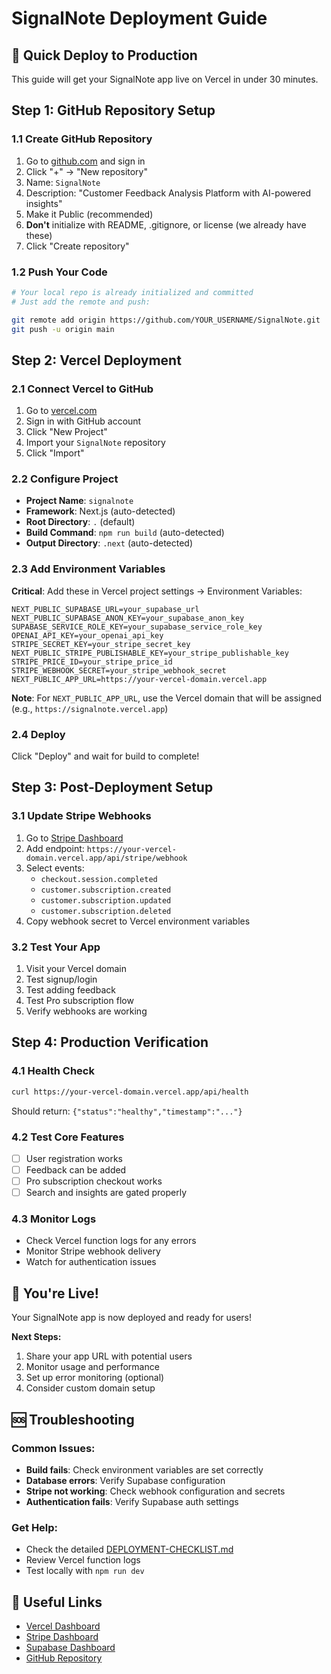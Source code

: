 # SignalNote Deployment Guide

## 🚀 Quick Deploy to Production

This guide will get your SignalNote app live on Vercel in under 30 minutes.

## Step 1: GitHub Repository Setup

### 1.1 Create GitHub Repository
1. Go to [github.com](https://github.com) and sign in
2. Click "+" → "New repository"
3. Name: `SignalNote`
4. Description: "Customer Feedback Analysis Platform with AI-powered insights"
5. Make it Public (recommended)
6. **Don't** initialize with README, .gitignore, or license (we already have these)
7. Click "Create repository"

### 1.2 Push Your Code
```bash
# Your local repo is already initialized and committed
# Just add the remote and push:

git remote add origin https://github.com/YOUR_USERNAME/SignalNote.git
git push -u origin main
```

## Step 2: Vercel Deployment

### 2.1 Connect Vercel to GitHub
1. Go to [vercel.com](https://vercel.com)
2. Sign in with GitHub account
3. Click "New Project"
4. Import your `SignalNote` repository
5. Click "Import"

### 2.2 Configure Project
- **Project Name**: `signalnote`
- **Framework**: Next.js (auto-detected)
- **Root Directory**: `.` (default)
- **Build Command**: `npm run build` (auto-detected)
- **Output Directory**: `.next` (auto-detected)

### 2.3 Add Environment Variables
**Critical**: Add these in Vercel project settings → Environment Variables:

```
NEXT_PUBLIC_SUPABASE_URL=your_supabase_url
NEXT_PUBLIC_SUPABASE_ANON_KEY=your_supabase_anon_key
SUPABASE_SERVICE_ROLE_KEY=your_supabase_service_role_key
OPENAI_API_KEY=your_openai_api_key
STRIPE_SECRET_KEY=your_stripe_secret_key
NEXT_PUBLIC_STRIPE_PUBLISHABLE_KEY=your_stripe_publishable_key
STRIPE_PRICE_ID=your_stripe_price_id
STRIPE_WEBHOOK_SECRET=your_stripe_webhook_secret
NEXT_PUBLIC_APP_URL=https://your-vercel-domain.vercel.app
```

**Note**: For `NEXT_PUBLIC_APP_URL`, use the Vercel domain that will be assigned (e.g., `https://signalnote.vercel.app`)

### 2.4 Deploy
Click "Deploy" and wait for build to complete!

## Step 3: Post-Deployment Setup

### 3.1 Update Stripe Webhooks
1. Go to [Stripe Dashboard](https://dashboard.stripe.com/webhooks)
2. Add endpoint: `https://your-vercel-domain.vercel.app/api/stripe/webhook`
3. Select events:
   - `checkout.session.completed`
   - `customer.subscription.created`
   - `customer.subscription.updated`
   - `customer.subscription.deleted`
4. Copy webhook secret to Vercel environment variables

### 3.2 Test Your App
1. Visit your Vercel domain
2. Test signup/login
3. Test adding feedback
4. Test Pro subscription flow
5. Verify webhooks are working

## Step 4: Production Verification

### 4.1 Health Check
```bash
curl https://your-vercel-domain.vercel.app/api/health
```
Should return: `{"status":"healthy","timestamp":"..."}`

### 4.2 Test Core Features
- [ ] User registration works
- [ ] Feedback can be added
- [ ] Pro subscription checkout works
- [ ] Search and insights are gated properly

### 4.3 Monitor Logs
- Check Vercel function logs for any errors
- Monitor Stripe webhook delivery
- Watch for authentication issues

## 🎯 You're Live!

Your SignalNote app is now deployed and ready for users!

**Next Steps:**
1. Share your app URL with potential users
2. Monitor usage and performance
3. Set up error monitoring (optional)
4. Consider custom domain setup

## 🆘 Troubleshooting

### Common Issues:
- **Build fails**: Check environment variables are set correctly
- **Database errors**: Verify Supabase configuration
- **Stripe not working**: Check webhook configuration and secrets
- **Authentication fails**: Verify Supabase auth settings

### Get Help:
- Check the detailed [DEPLOYMENT-CHECKLIST.md](./DEPLOYMENT-CHECKLIST.md)
- Review Vercel function logs
- Test locally with `npm run dev`

## 🔗 Useful Links

- [Vercel Dashboard](https://vercel.com/dashboard)
- [Stripe Dashboard](https://dashboard.stripe.com)
- [Supabase Dashboard](https://supabase.com/dashboard)
- [GitHub Repository](https://github.com/YOUR_USERNAME/SignalNote) 
